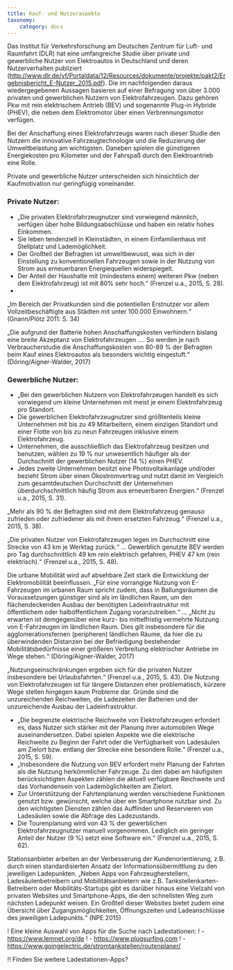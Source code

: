 ```yaml
---
title: Kauf- und Nutzeraspekte
taxonomy:
    category: docs
---
```

Das Institut für Verkehrsforschung am Deutschen Zentrum für Luft- und Raumfahrt (DLR) hat eine umfangreiche  Studie über private und gewerbliche Nutzer von Elektroautos in Deutschland und deren Nutzerverhalten publiziert (http://www.dlr.de/vf/Portaldata/12/Resources/dokumente/projekte/pakt2/Ergebnisbericht_E-Nutzer_2015.pdf).
Die im nachfolgenden daraus wiedergegebenen Aussagen basieren auf einer Befragung von über 3.000 privaten und gewerblichen Nutzern von Elektrofahrzeugen. Dazu gehören Pkw mit rein elektrischem Antrieb (BEV) und sogenannte Plug-in Hybride (PHEV), die neben dem Elektromotor über einen Verbrennungsmotor verfügen.

Bei der Anschaffung eines Elektrofahrzeugs waren nach dieser Studie den Nutzern die innovative Fahrzeugtechnologie und die Reduzierung der Umweltbelastung am wichtigsten. Daneben spielen die günstigeren Energiekosten pro Kilometer und der Fahrspaß durch den Elektroantrieb eine Rolle. 

Private und gewerbliche Nutzer unterscheiden sich hinsichtlich der Kaufmotivation nur geringfügig voneinander.

### Private Nutzer:
- „Die privaten Elektrofahrzeugnutzer sind vorwiegend männlich, verfügen über hohe Bildungsabschlüsse und haben ein relativ hohes Einkommen.
- Sie leben tendenziell in Kleinstädten, in einem Einfamilienhaus mit Stellplatz und Lademöglichkeit.
- Der Großteil der Befragten ist umweltbewusst, was sich in der Einstellung zu konventionellen Fahrzeugen sowie in der Nutzung von Strom aus erneuerbaren Energiequellen widerspiegelt.
- Der Anteil der Haushalte mit (mindestens einem) weiteren Pkw (neben dem Elektrofahrzeug) ist mit 80% sehr hoch.“ (Frenzel u.a., 2015, S. 28).
-
„Im Bereich der Privatkunden sind die potentiellen Erstnutzer vor allem Vollzeitbeschäftigte aus Städten mit unter 100.000 Einwohnern.“ (Gnann/Plötz 2011: S. 34)

„Die aufgrund der Batterie hohen Anschaffungskosten verhindern bislang eine breite Akzeptanz von Elektrofahrzeugen …. So werden je nach Verbraucherstudie die Anschaffungskosten von 80-89 % der Befragten beim Kauf eines Elektroautos als besonders wichtig eingestuft.“ (Döring/Aigner-Walder, 2017)

### Gewerbliche Nutzer:
- „Bei den gewerblichen Nutzern von Elektrofahrzeugen handelt es sich vorwiegend um kleine Unternehmen mit meist je einem Elektrofahrzeug pro Standort.
- Die gewerblichen Elektrofahrzeugnutzer sind größtenteils kleine Unternehmen mit bis zu 49 Mitarbeitern, einem einzigen Standort und einer Flotte von bis zu neun Fahrzeugen inklusive einem Elektrofahrzeug.
- Unternehmen, die ausschließlich das Elektrofahrzeug besitzen und benutzen, wählen zu 19 % nur unwesentlich häufiger als der Durchschnitt der gewerblichen Nutzer (14 %) einen PHEV.
- Jedes zweite Unternehmen besitzt eine Photovoltaikanlage und/oder bezieht Strom über einen Ökostromvertrag und nutzt damit im Vergleich zum gesamtdeutschen Durchschnitt der Unternehmen überdurchschnittlich häufig Strom aus erneuerbaren Energien.“ (Frenzel u.a., 2015, S. 31).

„Mehr als 90 % der Befragten sind mit dem Elektrofahrzeug genauso zufrieden oder zufriedener als mit ihrem ersetzten Fahrzeug.“ (Frenzel u.a., 2015, S. 38).

„Die privaten Nutzer von Elektrofahrzeugen legen im Durchschnitt eine Strecke von 43 km je Werktag zurück.“ … Gewerblich genutzte BEV werden pro Tag durchschnittlich 49 km rein elektrisch gefahren, PHEV 47 km (rein elektrisch).“ (Frenzel u.a., 2015, S. 48).

Die urbane Mobilität wird auf absehbare Zeit stark die Entwicklung der Elektromobilität beeinflussen.  „Für eine vorrangige Nutzung von E-Fahrzeugen im urbanen Raum spricht zudem, dass in Ballungsräumen die Voraussetzungen günstiger sind als im ländlichen Raum, um den flächendeckenden Ausbau der benötigten Ladeinfrastruktur mit öffentlichem oder halböffentlichem Zugang voranzutreiben.“ … „Nicht zu erwarten ist demgegenüber eine kurz- bis mittelfristig vermehrte Nutzung von E-Fahrzeugen im ländlichen Raum. Dies gilt insbesondere für die agglomerationsfernen (peripheren) ländlichen Räume, da hier die zu überwindenden Distanzen bei der Befriedigung bestehender Mobilitätsbedürfnisse einer größeren Verbreitung elektrischer Antriebe im Wege stehen.“ (Döring/Aigner-Walder, 2017)

„Nutzungseinschränkungen ergeben sich für die privaten Nutzer insbesondere bei Urlaubsfahrten.“ (Frenzel u.a., 2015, S. 43). Die Nutzung von Elektrofahrzeugen ist für längere Distanzen eher problematisch, kürzere Wege stellen hingegen kaum Probleme dar. Gründe sind die unzureichenden Reichweiten, die Ladezeiten der Batterien und der unzureichende Ausbau der Ladeinfrastruktur.
- „Die begrenzte elektrische Reichweite von Elektrofahrzeugen erfordert es, dass Nutzer sich stärker mit der Planung ihrer automobilen Wege auseinandersetzen. Dabei spielen Aspekte wie die elektrische Reichweite zu Beginn der Fahrt oder die Verfügbarkeit von Ladesäulen am Zielort bzw. entlang der Strecke eine besondere Rolle.“ (Frenzel u.a., 2015, S. 59).
- „Insbesondere die Nutzung von BEV erfordert mehr Planung der Fahrten als die Nutzung herkömmlicher Fahrzeuge. Zu den dabei am häufigsten berücksichtigten Aspekten zählen die aktuell verfügbare Reichweite und das Vorhandensein von Lademöglichkeiten am Zielort.
- Zur Unterstützung der Fahrtenplanung werden verschiedene Funktionen genutzt bzw. gewünscht, welche über ein Smartphone nutzbar sind. Zu den wichtigsten Diensten zählen das Auffinden und Reservieren von Ladesäulen sowie die Abfrage des Ladezustands.
- Die Tourenplanung wird von 43 % der gewerblichen Elektrofahrzeugnutzer manuell vorgenommen. Lediglich ein geringer Anteil der Nutzer (9 %) setzt eine Software ein.“ (Frenzel u.a., 2015, S. 62).


Stationsanbieter arbeiten an der Verbesserung der Kundenorientierung, z.B. durch einen standardisierten Ansatz der Informationsübermittlung zu den jeweiligen Ladepunkten. „Neben Apps von Fahrzeugherstellern, Ladesäulenbetreibern und Mobilitätsanbietern wie z.B. Tankstellenkarten-Betreibern oder Mobilitäts-Startups gibt es darüber hinaus eine Vielzahl von privaten Websites und Smartphone-Apps, die den schnellsten Weg zum nächsten Ladepunkt weisen. Ein Großteil dieser Websites bietet zudem eine Übersicht über Zugangsmöglichkeiten, Öffnungszeiten und Ladeanschlüsse des jeweiligen Ladepunkts.“ (NPE 2015)

! Eine kleine Auswahl von Apps für die Suche nach Ladestationen:
! - https://www.lemnet.org/de
! - https://www.plugsurfing.com
! - https://www.goingelectric.de/stromtankstellen/routenplaner/

!! Finden Sie weitere Ladestationen-Apps?
